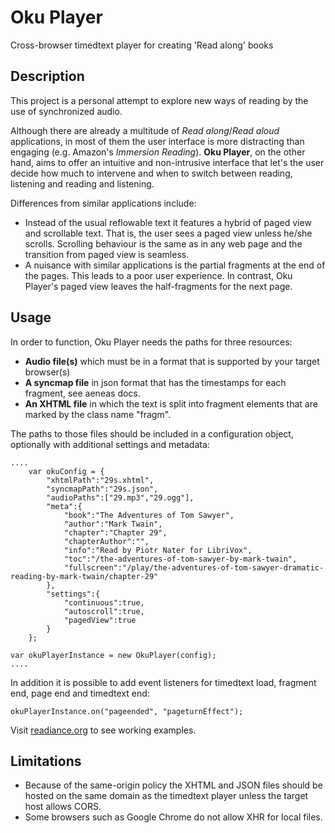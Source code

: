 # Oku Player
Cross-browser timedtext player for creating 'Read along' books

## Description

This project is a personal attempt to explore new ways of reading by the use of synchronized audio.

Although there are already a multitude of *Read along*/*Read aloud* applications, in most of them the user interface is more distracting than engaging (e.g. Amazon's *Immersion Reading*). **Oku Player**, on the other hand, aims to offer an intuitive and non-intrusive interface that let's the user decide how much to intervene and when to switch between reading, listening and reading and listening.

Differences from similar applications include:
* Instead of the usual reflowable text it features a hybrid of paged view and scrollable text. That is, the user sees a paged view unless he/she scrolls. Scrolling behaviour is the same as in any web page and the transition from paged view is seamless.
* A nuisance with similar applications is the partial fragments at the end of the pages. This leads to a poor user experience. In contrast, Oku Player's paged view leaves the half-fragments for the next page.

## Usage

In order to function, Oku Player needs the paths for three resources:  
+ __Audio file(s)__ which must be in a format that is supported by your target browser(s)
+ __A syncmap file__ in json format that has the timestamps for each fragment, see aeneas docs.
+ __An XHTML file__ in which the text is split into fragment elements that are marked by the class name "fragm".

The paths to those files should be included in a configuration object, optionally with additional settings and metadata:
~~~~
....
	var okuConfig = {
		"xhtmlPath":"29s.xhtml",
		"syncmapPath":"29s.json",
		"audioPaths":["29.mp3","29.ogg"],
		"meta":{
			"book":"The Adventures of Tom Sawyer",
			"author":"Mark Twain",
			"chapter":"Chapter 29",
			"chapterAuthor":"",
			"info":"Read by Piotr Nater for LibriVox",
			"toc":"/the-adventures-of-tom-sawyer-by-mark-twain",
			"fullscreen":"/play/the-adventures-of-tom-sawyer-dramatic-reading-by-mark-twain/chapter-29"
		},
		"settings":{
			"continuous":true,
			"autoscroll":true,
			"pagedView":true
		}
	};

var okuPlayerInstance = new OkuPlayer(config);
....
~~~~

In addition it is possible to add event listeners for timedtext load, fragment end, page end and timedtext end:	
~~~~
okuPlayerInstance.on("pageended", "pageturnEffect");
~~~~

Visit [readiance.org](https://readiance.org) to see working examples.

## Limitations
+ Because of the same-origin policy the XHTML and JSON files should be hosted on the same domain as the timedtext player unless the target host allows CORS.
+ Some browsers such as Google Chrome do not allow XHR for local files.
